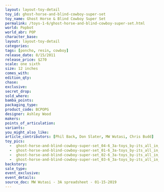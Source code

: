 ```yaml
---
layout: layout-toy-detail 
toy_id: ghost-horse-and-blind-cowboy-super-set
toy_name: Ghost Horse & Blind Cowboy Super Set
permalink: /toys-1-6/ghost-horse-and-blind-cowboy-super-set.html
world: Popbot
world_abr: POP
character_base: 
layout: layout-toy-detail
categories: 
tags: [poncho, resin, cowboy]
release_date: 8/15/2011
release_price: $270 
scale: one sixth
size: 12 inches
comes_with: 
edition_qty: 
chase: 
exclusive: 
secret_drop: 
sold_where: 
bamba_points: 
packaging_type: 
product_code: BCPOPG
designer: Ashley Wood
makers: 
points_of_articulation: 
variants: 
you_might_also_like: 
article_contributors: [Phil Back, Don Slater, MW Wutasi, Chris Budd]
toy_pics: 
  -  ghost-horse-and-blind-cowboy-super-set_04-6_3a-toys_by-its_all_in_the_imagination-via_instagram.jpg
  -  ghost-horse-and-blind-cowboy-super-set_01-6_3a-toys_by-its_all_in_the_imagination-via_instagram.jpg
  -  ghost-horse-and-blind-cowboy-super-set_02-6_3a-toys_by-its_all_in_the_imagination-via_instagram.jpg
  -  ghost-horse-and-blind-cowboy-super-set_03-6_3a-toys_by-its_all_in_the_imagination-via_instagram.jpg  
backstory: 
sale_type: 
event_exclusive: 
event_details: 
source_doc: MW Wutasi - 3A spreadsheet - 01-15-2019
---
```

